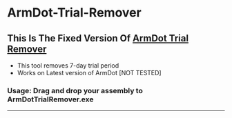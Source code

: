 # ArmDot-Trial-Remover
## This Is The Fixed Version Of [ArmDot Trial Remover](https://github.com/Lucia361/ArmDot-Trial-Remover)
- This tool removes 7-day trial period
- Works on Latest version of ArmDot [NOT TESTED]

### Usage: Drag and drop your assembly to ArmDotTrialRemover.exe 
----

